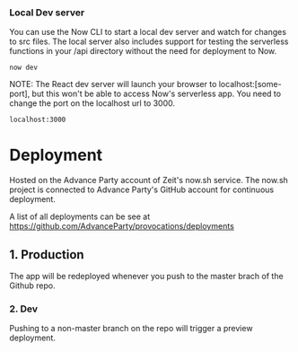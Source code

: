 ### Local Dev server

You can use the Now CLI to start a local dev server and watch for changes to src files. The local server also includes support for testing the serverless functions in your /api directory without the need for deployment to Now.

```shell
now dev
```

NOTE: The React dev server will launch your browser to localhost:[some-port], but this won't be able to access Now's serverless app. You need to change the port on the localhost url to 3000.

`localhost:3000`

# Deployment

Hosted on the Advance Party account of Zeit's now.sh service.
The now.sh project is connected to Advance Party's GitHub account for continuous deployment.

A list of all deployments can be see at https://github.com/AdvanceParty/provocations/deployments

## 1. Production

The app will be redeployed whenever you push to the master brach of the Github repo.

### 2. Dev

Pushing to a non-master branch on the repo will trigger a preview deployment.
  
